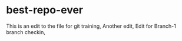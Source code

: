 # best-repo-ever
This is an edit to the file for git training,
Another edit,
Edit for Branch-1 branch checkin,